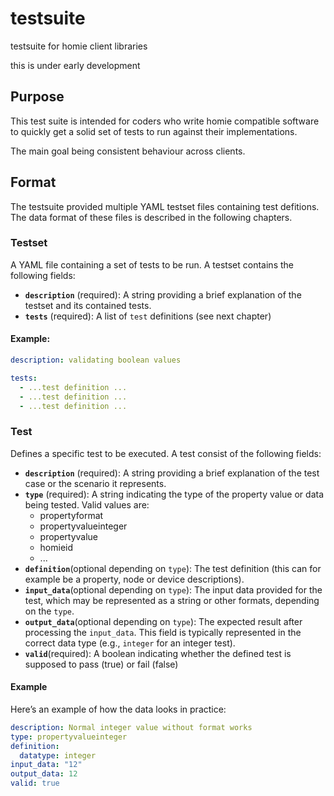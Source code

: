 # testsuite

testsuite for homie client libraries

this is under early development

## Purpose

This test suite is intended for coders who write homie compatible software to quickly get a solid set of tests to run against their implementations.

The main goal being consistent behaviour across clients.

## Format

The testsuite provided multiple YAML testset files containing test defitions.
The data format of these files is described in the following chapters.

### Testset

A YAML file containing a set of tests to be run. A testset contains the following fields:

- **`description`** (required): A string providing a brief explanation of the testset and its contained tests.
- **`tests`** (required): A list of `test` definitions (see next chapter)

#### Example:

```yaml
description: validating boolean values

tests:
  - ...test definition ...
  - ...test definition ...
  - ...test definition ...
```

### Test

Defines a specific test to be executed. A test consist of the following fields:

- **`description`** (required): A string providing a brief explanation of the test case or the scenario it represents.
- **`type`** (required): A string indicating the type of the property value or data being tested. Valid values are:
  - propertyformat
  - propertyvalueinteger
  - propertyvalue
  - homieid
  - ...
- **`definition`**(optional depending on `type`): The test definition (this can for example be a property, node or device descriptions).
- **`input_data`**(optional depending on `type`): The input data provided for the test, which may be represented as a string or other formats, depending on the `type`.
- **`output_data`**(optional depending on `type`): The expected result after processing the `input_data`. This field is typically represented in the correct data type (e.g., `integer` for an integer test).
- **`valid`**(required): A boolean indicating whether the defined test is supposed to pass (true) or fail (false)

#### Example

Here’s an example of how the data looks in practice:

```yaml
description: Normal integer value without format works
type: propertyvalueinteger
definition:
  datatype: integer
input_data: "12"
output_data: 12
valid: true
```
